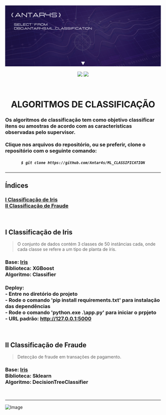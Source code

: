 <!-- BANNER -->
![Wallpaper](https://github.com/Antar4s/ML_CLASSIFICATION/blob/main/assets/Classification.png?raw=true)

<!-- INFORMATIONS -->
<p align="center">
<img src="http://img.shields.io/static/v1?label=LICENSE&message=MIT&color=GREEN&style=for-the-badge"/>     
<img src="http://img.shields.io/static/v1?label=STATUS&message=EM%20DESENVOLVIMENTO&color=GREEN&style=for-the-badge"/>
</p>
<br>

<!-- TITLE -->
<h1 align="center"> ALGORITMOS DE CLASSIFICAÇÃO </h1>
<h3> Os algoritmos de classificação tem como objetivo classificar itens ou amostras de acordo com as características observadas pelo supervisor. <br> <br> Clique nos arquivos do repositório, ou se preferir, clone o repositório com o seguinte comando: </h3>

<!-- CLONE REPOSITORY -->
<h5 align="center">
  
```bash
$ git clone https://github.com/Antar4s/ML_CLASSIFICATION
```
</h6>

<!-- BAR -->
<hr>

## Índices
### [I Classificação de Iris](#i-classificação-de-iris)<br>[II Classificação de Fraude](#ii-classificação-de-fraude)
<br>

<!-- STRUCTURE  1 -->
## I Classificação de Iris
> O conjunto de dados contém 3 classes de 50 instâncias cada, onde cada classe se refere a um tipo de planta de íris.
### Base: <a href="https://archive.ics.uci.edu/ml/datasets/iris">Iris</a><br>Biblioteca: XGBoost<br>Algoritmo: Classifier
### Deploy:<br>- Entre no diretório do projeto<br> -  Rode o comando 'pip install requirements.txt' para instalação das dependências<br>- Rode o comando 'python.exe .\app.py' para iniciar o prpjeto<br>- URL padrão: http://127.0.0.1:5000
<br>

## II Classificação de Fraude
> Detecção de fraude em transações de pagamento.
### Base: <a href="https://archive.ics.uci.edu/ml/datasets/iris">Iris</a><br>Biblioteca: Sklearn<br>Algoritmo: DecisionTreeClassifier
<br>
<!-- BAR -->
<hr>

<!-- FOOTER -->
![Image](https://i.imgur.com/p4vnGAN.gif)

